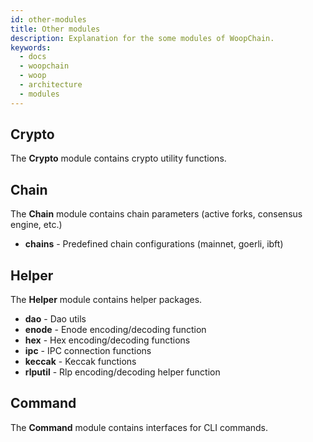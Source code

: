 ```yaml
---
id: other-modules 
title: Other modules
description: Explanation for the some modules of WoopChain.
keywords:
  - docs
  - woopchain
  - woop
  - architecture
  - modules
---
```


## Crypto

The **Crypto** module contains crypto utility functions.

## Chain

The **Chain** module contains chain parameters (active forks, consensus engine, etc.)

* **chains** - Predefined chain configurations (mainnet, goerli, ibft)

## Helper

The **Helper** module contains helper packages.

* **dao** - Dao utils
* **enode** - Enode encoding/decoding function
* **hex** - Hex encoding/decoding functions
* **ipc** - IPC connection functions
* **keccak** - Keccak functions
* **rlputil** - Rlp encoding/decoding helper function

## Command

The **Command** module contains interfaces for CLI commands.